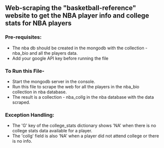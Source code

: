 
## Web-scraping the "basketball-reference" website to get the NBA player info and college stats for NBA players

### Pre-requisites:
 
* The nba db  should be created in the mongodb with the collection - nba_bio and all the players data.
* Add your google API key before running the file

### To Run this File-

* Start the mongodb server in the console. 
* Run this file to scrape the web for all the players in the nba_bio collection in nba database. 
* The result is a collection - nba_collg in the nba database with the data scraped.

### Exception Handling:
 
* The 'G' key of the college_stats dictionary shows 'NA' when there is no college stats data available for a player.
* The 'collg' field is also 'NA' when a player did not attend college or there is no info. 


